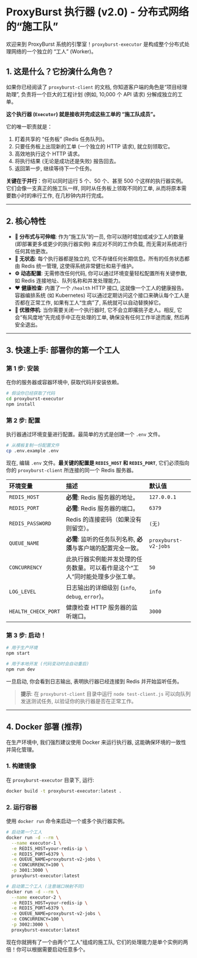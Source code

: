 # ProxyBurst 执行器 (v2.0) - 分布式网络的“施工队”

欢迎来到 ProxyBurst 系统的引擎室！`proxyburst-executor` 是构成整个分布式处理网络的一个独立的 “工人” (Worker)。

## 1. 这是什么？它扮演什么角色？

如果你已经阅读了 `proxyburst-client` 的文档, 你知道客户端的角色是“项目经理助理”, 负责将一个巨大的工程计划 (例如, 10,000 个 API 请求) 分解成独立的工单。

**这个执行器 (`Executor`) 就是接收并完成这些工单的 “施工队成员”。**

它的唯一职责就是：
1.  盯着共享的 “任务板” (Redis 任务队列)。
2.  只要任务板上出现新的工单 (一个独立的 HTTP 请求), 就立刻领取它。
3.  高效地执行这个 HTTP 请求。
4.  将执行结果 (无论是成功还是失败) 报告回去。
5.  返回第一步, 继续等待下一个任务。

**关键在于并行**：你可以同时运行 5 个、50 个、甚至 500 个这样的执行器实例。它们会像一支真正的施工队一样, 同时从任务板上领取不同的工单, 从而将原本需要数小时的串行工作, 在几秒钟内并行完成。

---

## 2. 核心特性

- **🚀 分布式与可伸缩**: 作为“施工队”的一员, 你可以随时增加或减少工人的数量 (即部署更多或更少的执行器实例) 来应对不同的工作负载, 而无需对系统进行任何其他更改。
- **🧩 无状态**: 每个执行器都是独立的, 它不存储任何长期信息。所有的任务状态都由 Redis 统一管理, 这使得系统非常健壮和易于维护。
- **⚙️ 动态配置**: 无需修改任何代码, 你可以通过环境变量轻松配置所有关键参数, 如 Redis 连接地址、队列名称和并发处理能力。
- **❤️ 健康检查**: 内置了一个 `/health` HTTP 接口, 这就像一个工人的健康报告。容器编排系统 (如 Kubernetes) 可以通过定期访问这个接口来确认每个工人是否都在正常工作, 如果有工人“生病”了, 系统就可以自动替换掉它。
- **🌙 优雅停机**: 当你需要关闭一个执行器时, 它不会立即撂挑子走人。相反, 它会“有风度地”先完成手中正在处理的工单, 确保没有任何工作半途而废, 然后再安全退出。

---

## 3. 快速上手: 部署你的第一个工人

### 第 1 步: 安装
在你的服务器或容器环境中, 获取代码并安装依赖。
```bash
# 假设你已经获取了代码
cd proxyburst-executor
npm install
```

### 第 2 步: 配置
执行器通过环境变量进行配置。最简单的方式是创建一个 `.env` 文件。
```bash
# 从模板复制一份配置文件
cp .env.example .env
```
现在, 编辑 `.env` 文件。**最关键的配置是 `REDIS_HOST` 和 `REDIS_PORT`**, 它们必须指向你的 `proxyburst-client` 所连接的同一个 Redis 服务器。

| 环境变量            | 描述                                                                         | 默认值               |
| :------------------ | :--------------------------------------------------------------------------- | :------------------- |
| `REDIS_HOST`        | **必需**: Redis 服务器的地址。                                               | `127.0.0.1`          |
| `REDIS_PORT`        | **必需**: Redis 服务器的端口。                                               | `6379`               |
| `REDIS_PASSWORD`    | Redis 的连接密码（如果没有则留空）。                                         | `(无)`               |
| `QUEUE_NAME`        | **必需**: 监听的任务队列名称, **必须**与客户端的配置完全一致。               | `proxyburst-v2-jobs` |
| `CONCURRENCY`       | 此执行器实例能并发处理的任务数量。可以看作是这个“工人”同时能处理多少张工单。 | `50`                 |
| `LOG_LEVEL`         | 日志输出的详细级别 (`info`, `debug`, `error`)。                              | `info`               |
| `HEALTH_CHECK_PORT` | 健康检查 HTTP 服务器的监听端口。                                             | `3000`               |

### 第 3 步: 启动！
```bash
# 用于生产环境
npm start

# 用于本地开发 (代码变动时会自动重启)
npm run dev
```
一旦启动, 你会看到日志输出, 表明执行器已经连接到 Redis 并开始监听任务。

> **提示**: 在 `proxyburst-client` 目录中运行 `node test-client.js` 可以向队列发送测试任务, 以验证你的执行器是否在正常工作。

---

## 4. Docker 部署 (推荐)

在生产环境中, 我们强烈建议使用 Docker 来运行执行器, 这能确保环境的一致性并简化管理。

### 1. 构建镜像
在 `proxyburst-executor` 目录下, 运行:
```bash
docker build -t proxyburst-executor:latest .
```

### 2. 运行容器
使用 `docker run` 命令来启动一个或多个执行器实例。
```bash
# 启动第一个工人
docker run -d --rm \
  --name executor-1 \
  -e REDIS_HOST=your-redis-ip \
  -e REDIS_PORT=6379 \
  -e QUEUE_NAME=proxyburst-v2-jobs \
  -e CONCURRENCY=100 \
  -p 3001:3000 \
  proxyburst-executor:latest

# 启动第二个工人 (注意端口映射不同)
docker run -d --rm \
  --name executor-2 \
  -e REDIS_HOST=your-redis-ip \
  -e REDIS_PORT=6379 \
  -e QUEUE_NAME=proxyburst-v2-jobs \
  -e CONCURRENCY=100 \
  -p 3002:3000 \
  proxyburst-executor:latest
```
现在你就拥有了一个由两个“工人”组成的施工队, 它们的处理能力是单个实例的两倍！你可以根据需要启动任意多个。